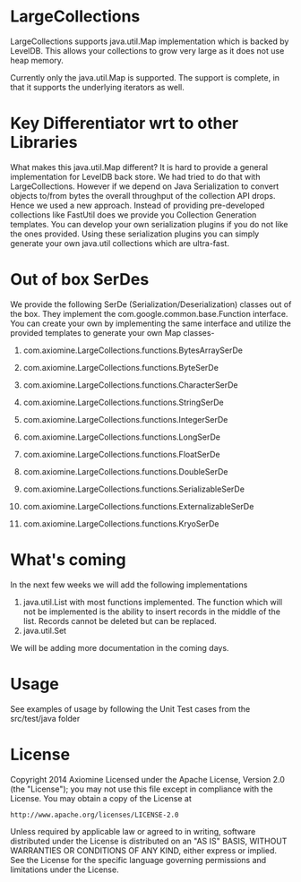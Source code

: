 LargeCollections
================

LargeCollections supports java.util.Map implementation which is backed by LevelDB. This allows your collections to grow very large as it does not use heap memory.

Currently only the java.util.Map is supported. The support is complete, in that it supports the underlying iterators as well.

Key Differentiator wrt to other Libraries
================================================

What makes this java.util.Map different? It is hard to provide a general implementation for LevelDB back store. We had tried to do that with LargeCollections. However if we depend on Java Serialization to convert objects to/from bytes the overall throughput of the collection API drops. Hence we used a new approach. Instead of providing pre-developed collections like FastUtil does we provide you Collection Generation templates. You can develop your own serialization plugins if you do not like the ones provided. Using these serialization plugins you can simply generate your own java.util collections which are ultra-fast. 


Out of box SerDes
================
We provide the following SerDe (Serialization/Deserialization) classes out of the box. They implement the com.google.common.base.Function interface. You can create your own by implementing the same interface and utilize the provided templates to generate your own Map classes-

01. com.axiomine.LargeCollections.functions.BytesArraySerDe

02. com.axiomine.LargeCollections.functions.ByteSerDe

03. com.axiomine.LargeCollections.functions.CharacterSerDe

04. com.axiomine.LargeCollections.functions.StringSerDe

05. com.axiomine.LargeCollections.functions.IntegerSerDe

06. com.axiomine.LargeCollections.functions.LongSerDe

07. com.axiomine.LargeCollections.functions.FloatSerDe

08. com.axiomine.LargeCollections.functions.DoubleSerDe

09. com.axiomine.LargeCollections.functions.SerializableSerDe 

10. com.axiomine.LargeCollections.functions.ExternalizableSerDe

11. com.axiomine.LargeCollections.functions.KryoSerDe

What's coming
================
In the next few weeks we will add the following implementations

1. java.util.List with most functions implemented. The function which will not be implemented is the ability to insert records in the middle of the list. Records cannot be deleted but can be replaced.
2. java.util.Set 


We will be adding more documentation in the coming days.

Usage
================

See examples of usage by following the Unit Test cases from the 
src/test/java folder

License
================

Copyright 2014 Axiomine
Licensed under the Apache License, Version 2.0 (the "License");
you may not use this file except in compliance with the License.
You may obtain a copy of the License at

    http://www.apache.org/licenses/LICENSE-2.0

Unless required by applicable law or agreed to in writing, software
distributed under the License is distributed on an "AS IS" BASIS,
WITHOUT WARRANTIES OR CONDITIONS OF ANY KIND, either express or implied.
See the License for the specific language governing permissions and
limitations under the License.
